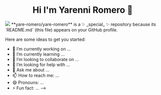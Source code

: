 <div align="center">
  
<h1 align="center"> Hi I'm Yarenni Romero 👋
</div>
<image src="https://www.canva.com/design/DAF85UHGOkU/hurl7T6H6AK10Hsf1-nj5Q/edit?utm_content=DAF85UHGOkU&utm_campaign=designshare&utm_medium=link2&utm_source=sharebutton">
**yare-romero/yare-romero** is a ✨ _special_ ✨ repository because its `README.md` (this file) appears on your GitHub profile.

Here are some ideas to get you started:

- 🔭 I’m currently working on ...
- 🌱 I’m currently learning ...
- 👯 I’m looking to collaborate on ...
- 🤔 I’m looking for help with ...
- 💬 Ask me about ...
- 📫 How to reach me: ...
- 😄 Pronouns: ...
- ⚡ Fun fact: ...
-->
